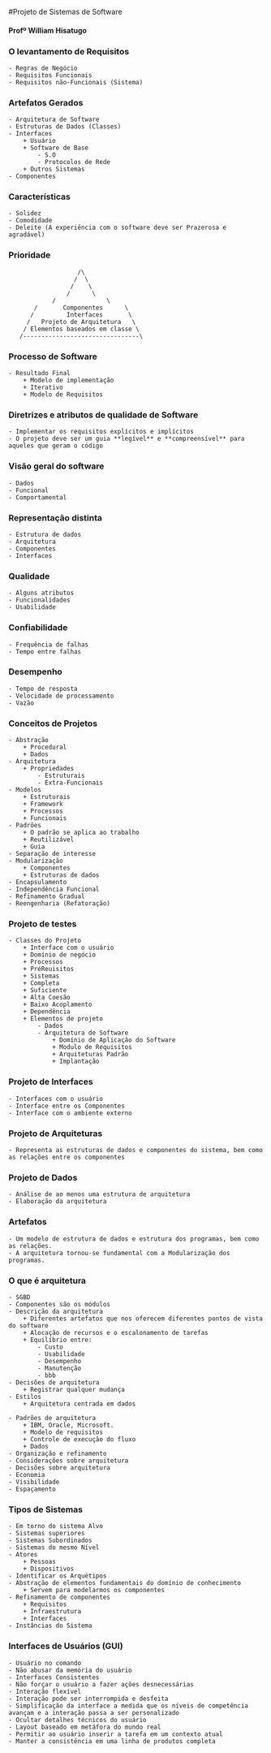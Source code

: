 #Projeto de Sistemas de Software
#### Profº William Hisatugo

### O levantamento de Requisitos
	- Regras de Negócio
	- Requisitos Funcionais
	- Requisitos não-Funcionais (Sistema)

### Artefatos Gerados
	- Arquitetura de Software
	- Estruturas de Dados (Classes)
	- Interfaces
		+ Usuário
		+ Software de Base
			- S.O
			- Protocolos de Rede
		+ Outros Sistemas
	- Componentes

### Características
	- Solidez
	- Comodidade
	- Deleite (A experiência com o software deve ser Prazerosa e agradável)


### Prioridade
					   /\
					  /  \
			 		 /	  \
					/	   \
				/	  	 	   \
		   /       Componentes      \
		  / 	    Interfaces 		 \
		 /   Projeto de Arquitetura   \
		/ Elementos baseados em classe \
	   /--------------------------------\


### Processo de Software
	- Resultado Final
		+ Modelo de implementação
		+ Iterativo
		+ Modelo de Requisitos

### Diretrizes e atributos de qualidade de Software
	- Implementar os requisitos explícitos e implícitos
	- O projeto deve ser um guia **legível** e **compreensível** para aqueles que geram o código

### Visão geral do software
	- Dados
	- Funcional
	- Comportamental

### Representação distinta
	- Estrutura de dados
	- Arquitetura
	- Componentes
	- Interfaces

### Qualidade
	- Alguns atributos
	- Funcionalidades
	- Usabilidade

### Confiabilidade
	- Frequência de falhas
	- Tempo entre falhas

### Desempenho
	- Tempo de resposta
	- Velocidade de processamento
	- Vazão
	
### Conceitos de Projetos
	- Abstração
		+ Procedural
		+ Dados
	- Arquitetura
		+ Propriedades
			- Estruturais
			- Extra-Funcionais
	- Modelos
		+ Estruturais
		+ Framework
		+ Processos
		+ Funcionais
	- Padrões
		+ O padrão se aplica ao trabalho
		+ Reutilizável
		+ Guia
	- Separação de interesse
	- Modularização
		+ Componentes
		+ Estruturas de dados
	- Encapsulamento
	- Independência Funcional
	- Refinamento Gradual
	- Reengenharia (Refatoração)


### Projeto de testes
	- Classes do Projeto
		+ Interface com o usuário
		+ Domínio de negócio
		+ Processos
		+ PréReuisitos
		+ Sistemas
		+ Completa
		+ Suficiente
		+ Alta Coesão
		+ Baixo Acoplamento
		+ Dependência
		+ Elementos de projeto
			- Dados
			- Arquitetura de Software
				+ Domínio de Aplicação do Software
				+ Modulo de Requisitos
				+ Arquiteturas Padrão
				+ Implantação

### Projeto de Interfaces
	- Interfaces com o usuário
	- Interface entre os Componentes
	- Interface com o ambiente externo

### Projeto de Arquiteturas
	- Representa as estruturas de dados e componentes do sistema, bem como as relações entre os componentes

### Projeto de Dados
	- Análise de ao menos uma estrutura de arquitetura
	- Elaboração da arquitetura

### Artefatos
	- Um modelo de estrutura de dados e estrutura dos programas, bem como as relações.
	- A arquitetura tornou-se fundamental com a Modularização dos programas.

### O que é arquitetura
	- SGBD
	- Componentes são os módulos
	- Descrição da arquitetura
		+ Diferentes artefatos que nos oferecem diferentes pontos de vista do software
		+ Alocação de recursos e o escalonamento de tarefas
		+ Equilíbrio entre:
			- Custo
			- Usabilidade
			- Desempenho
			- Manutenção
			- bbb
	- Decisões de arquitetura
		+ Registrar qualquer mudança
	- Estilos
		+ Arquitetura centrada em dados
		
	- Padrões de arquitetura
		+ IBM, Oracle, Microsoft.
		+ Modelo de requisitos
		+ Controle de execução do fluxo
		+ Dados
	- Organização e refinamento
	- Considerações sobre arquitetura
	- Decisões sobre arquitetura
	- Economia
	- Visibilidade
	- Espaçamento

### Tipos de Sistemas
	- Em torno do sistema Alvo
	- Sistemas superiores
	- Sistemas Subordinados
	- Sistemas do mesmo Nível
	- Atores
		+ Pessoas
		+ Dispositivos
	- Identificar os Arquétipos
	- Abstração de elementos fundamentais do domínio de conhecimento
		+ Servem para modelarmos os componentes
	- Refinamento de componentes
		+ Requisitos
		+ Infraestrutura
		+ Interfaces
	- Instâncias do Sistema

### Interfaces de Usuários (GUI)
	- Usuário no comando
	- Não abusar da memória do usuário
	- Interfaces Consistentes
	- Não forçar o usuário a fazer ações desnecessárias
	- Interação flexível
	- Interação pode ser interrompida e desfeita
	- Simplificação da interface a medida que os níveis de competência avançam e a interação passa a ser personalizado
	- Ocultar detalhes técnicos do usuário
	- Layout baseado em metáfora do mundo real
	- Permitir ao usuário inserir a tarefa em um contexto atual
	- Manter a consistência em uma linha de produtos completa